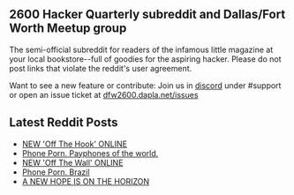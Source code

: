## 2600 Hacker Quarterly subreddit and Dallas/Fort Worth Meetup group
The semi-official subreddit for readers of the infamous little magazine at your local bookstore--full of goodies for the aspiring hacker. Please do not post links that violate the reddit's user agreement.

Want to see a new feature or contribute: 
Join us in [discord](https://dfw2600.dapla.net/chat) under #support or open an issue ticket at [dfw2600.dapla.net/issues](https://dfw2600.dapla.net/issues)

## Latest Reddit Posts
<!-- BLOG-POST-LIST:START -->
- [NEW 'Off The Hook' ONLINE](https://2600.com/hook/26-01-2022)
- [Phone Porn. Payphones of the world.](https://www.reddit.com/r/2600/comments/sdhfgs/phone_porn_payphones_of_the_world/)
- [NEW 'Off The Wall' ONLINE](https://2600.com/wall/25-01-2022)
- [Phone Porn. Brazil](https://www.reddit.com/r/2600/comments/sc05gz/phone_porn_brazil/)
- [A NEW HOPE IS ON THE HORIZON](https://2600.com/content/new-hope-horizon-0)
<!-- BLOG-POST-LIST:END -->
